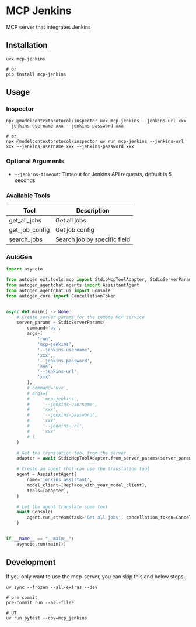 # MCP Jenkins
MCP server that integrates Jenkins

## Installation
```
uvx mcp-jenkins

# or
pip install mcp-jenkins
```

## Usage

### Inspector
```
npx @modelcontextprotocol/inspector uvx mcp-jenkins --jenkins-url xxx --jenkins-username xxx --jenkins-password xxx

# or
npx @modelcontextprotocol/inspector uv run mcp-jenkins --jenkins-url xxx --jenkins-username xxx --jenkins-password xxx
```

### Optional Arguments
- `--jenkins-timeout`: Timeout for Jenkins API requests, default is 5 seconds


### Available Tools

| Tool           | Description                  |
|----------------|------------------------------|
| get_all_jobs   | Get all jobs                 |
| get_job_config | Get job config               |
| search_jobs    | Search job by specific field |


### AutoGen
```python
import asyncio

from autogen_ext.tools.mcp import StdioMcpToolAdapter, StdioServerParams
from autogen_agentchat.agents import AssistantAgent
from autogen_agentchat.ui import Console
from autogen_core import CancellationToken


async def main() -> None:
    # Create server params for the remote MCP service
    server_params = StdioServerParams(
        command='uv',
        args=[
            'run',
            'mcp-jenkins',
            '--jenkins-username',
            'xxx',
            '--jenkins-password',
            'xxx',
            '--jenkins-url',
            'xxx'
        ],
        # command='uvx',
        # args=[
        #     'mcp-jenkins',
        #     '--jenkins-username',
        #     'xxx',
        #     '--jenkins-password',
        #     'xxx',
        #     '--jenkins-url',
        #     'xxx'
        # ],
    )

    # Get the translation tool from the server
    adapter = await StdioMcpToolAdapter.from_server_params(server_params, 'get_all_jobs')

    # Create an agent that can use the translation tool
    agent = AssistantAgent(
        name='jenkins_assistant',
        model_client=[Replace_with_your_model_client],
        tools=[adapter],
    )

    # Let the agent translate some text
    await Console(
        agent.run_stream(task='Get all jobs', cancellation_token=CancellationToken())
    )


if __name__ == "__main__":
    asyncio.run(main())
```


## Development
If you only want to use the mcp-server, you can skip this and below steps.

```shell
uv sync --frozen --all-extras --dev
```

```shell
# pre commit
pre-commit run --all-files
```

```shell
# UT
uv run pytest --cov=mcp_jenkins
```
